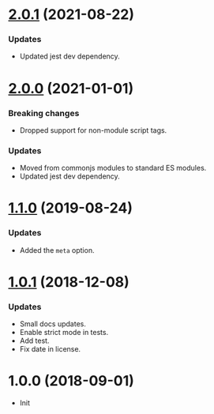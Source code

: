 <a name="2.0.1"></a>
# [2.0.1](https://github.com/raulsebastianmihaila/smart-mix/compare/v2.0.0...v2.0.1) (2021-08-22)

### Updates
- Updated jest dev dependency.

<a name="2.0.0"></a>
# [2.0.0](https://github.com/raulsebastianmihaila/smart-mix/compare/v1.1.0...v2.0.0) (2021-01-01)

### Breaking changes
- Dropped support for non-module script tags.

### Updates
- Moved from commonjs modules to standard ES modules.
- Updated jest dev dependency.

<a name="1.1.0"></a>
# [1.1.0](https://github.com/raulsebastianmihaila/smart-mix/compare/v1.0.1...v1.1.0) (2019-08-24)

### Updates
- Added the `meta` option.

<a name="1.0.1"></a>
# [1.0.1](https://github.com/raulsebastianmihaila/smart-mix/compare/v1.0.0...v1.0.1) (2018-12-08)

### Updates
- Small docs updates.
- Enable strict mode in tests.
- Add test.
- Fix date in license.

<a name="1.0.0"></a>
# 1.0.0 (2018-09-01)

- Init

